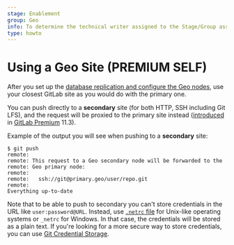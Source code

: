 ```yaml
---
stage: Enablement
group: Geo
info: To determine the technical writer assigned to the Stage/Group associated with this page, see https://about.gitlab.com/handbook/engineering/ux/technical-writing/#assignments
type: howto
---
```


<!-- Please update EE::GitLab::GeoGitAccess::GEO_SERVER_DOCS_URL if this file is moved) -->

# Using a Geo Site **(PREMIUM SELF)**

After you set up the [database replication and configure the Geo nodes](../index.md#setup-instructions), use your closest GitLab site as you would do with the primary one.

You can push directly to a **secondary** site (for both HTTP, SSH including Git LFS), and the request will be proxied to the primary site instead ([introduced](https://about.gitlab.com/releases/2018/09/22/gitlab-11-3-released/) in [GitLab Premium](https://about.gitlab.com/pricing/#self-managed) 11.3).

Example of the output you will see when pushing to a **secondary** site:

```shell
$ git push
remote:
remote: This request to a Geo secondary node will be forwarded to the
remote: Geo primary node:
remote:
remote:   ssh://git@primary.geo/user/repo.git
remote:
Everything up-to-date
```

Note that to be able to push to secondary you can't store credentials in the URL like `user:password@URL`. Instead, use [`.netrc` file](https://www.gnu.org/software/inetutils/manual/html_node/The-_002enetrc-file.html) for Unix-like operating systems or `_netrc` for Windows. In that case, the credentials will be stored as a plain text. If you're looking for a more secure way to store credentials, you can use [Git Credential Storage](https://git-scm.com/book/en/v2/Git-Tools-Credential-Storage).
